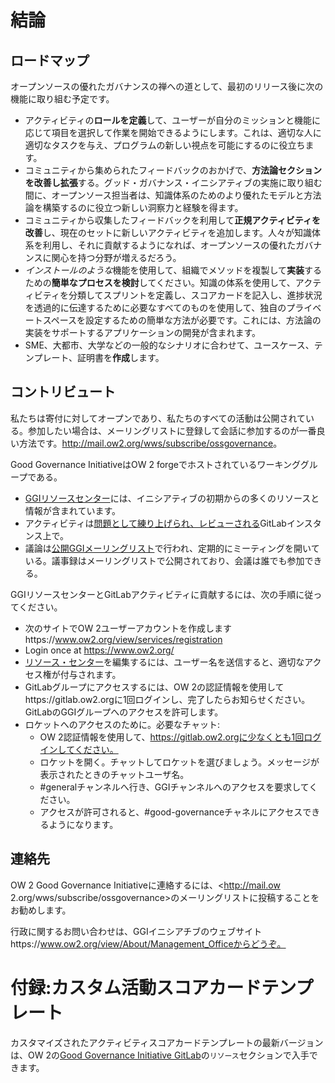 # 結論

## ロードマップ

オープンソースの優れたガバナンスの禅への道として、最初のリリース後に次の機能に取り組む予定です。
* アクティビティの**ロールを定義**して、ユーザーが自分のミッションと機能に応じて項目を選択して作業を開始できるようにします。これは、適切な人に適切なタスクを与え、プログラムの新しい視点を可能にするのに役立ちます。
* コミュニティから集められたフィードバックのおかげで、**方法論セクションを改善し拡張**する。グッド・ガバナンス・イニシアティブの実施に取り組む間に、オープンソース担当者は、知識体系のためのより優れたモデルと方法論を構築するのに役立つ新しい洞察力と経験を得ます。
* コミュニティから収集したフィードバックを利用して**正規アクティビティを改善**し、現在のセットに新しいアクティビティを追加します。人々が知識体系を利用し、それに貢献するようになれば、オープンソースの優れたガバナンスに関心を持つ分野が増えるだろう。
* *インストールのような*機能を使用して、組織でメソッドを複製して**実装**するための**簡単なプロセスを検討**してください。知識の体系を使用して、アクティビティを分類してスプリントを定義し、スコアカードを記入し、進捗状況を透過的に伝達するために必要なすべてのものを使用して、独自のプライベートスペースを設定するための簡単な方法が必要です。これには、方法論の実装をサポートするアプリケーションの開発が含まれます。
* SME、大都市、大学などの一般的なシナリオに合わせて、ユースケース、テンプレート、証明書を**作成**します。

## コントリビュート

私たちは寄付に対してオープンであり、私たちのすべての活動は公開されている。参加したい場合は、メーリングリストに登録して会話に参加するのが一番良い方法です。<http://mail.ow2.org/wws/subscribe/ossgovernance>。

Good Governance InitiativeはOW 2 forgeでホストされているワーキンググループである。

* [GGIリソースセンター](https://www.ow2.org/view/OSS_Governance/)には、イニシアティブの初期からの多くのリソースと情報が含まれています。
* アクティビティは[問題として練り上げられ、レビューされる](https://gitlab.ow2.org/ggi/ggi-castalia/-/boards/449)GitLabインスタンス上で。
* 議論は[公開GGIメーリングリスト](https://mail.ow2.org/wws/info/ossgovernance)で行われ、定期的にミーティングを開いている。議事録はメーリングリストで公開されており、会議は誰でも参加できる。

GGIリソースセンターとGitLabアクティビティに貢献するには、次の手順に従ってください。

* 次のサイトでOW 2ユーザーアカウントを作成しますhttps://www.ow2.org/view/services/registration
* Login once at https://www.ow2.org/
* [リソース・センター](https://www.ow2.org/view/OSS_Governance/)を編集するには、ユーザー名を送信すると、適切なアクセス権が付与されます。
* GitLabグループにアクセスするには、OW 2の認証情報を使用してhttps://gitlab.ow2.orgに1回ログインし、完了したらお知らせください。GitLabのGGIグループへのアクセスを許可します。
* ロケットへのアクセスのために。必要なチャット:
  - OW 2認証情報を使用して、https://gitlab.ow2.orgに少なくとも1回ログインしてください。
  - ロケットを開く。チャットしてロケットを選びましょう。メッセージが表示されたときのチャットユーザ名。
  - #generalチャンネルへ行き、GGIチャンネルへのアクセスを要求してください。
  - アクセスが許可されると、#good-governanceチャネルにアクセスできるようになります。


## 連絡先

OW 2 Good Governance Initiativeに連絡するには、<http://mail.ow 2.org/wws/subscribe/ossgovernance>のメーリングリストに投稿することをお勧めします。

行政に関するお問い合わせは、GGIイニシアチブのウェブサイトhttps://www.ow2.org/view/About/Management_Officeからどうぞ。

# 付録:カスタム活動スコアカードテンプレート

カスタマイズされたアクティビティスコアカードテンプレートの最新バージョンは、OW 2の[Good Governance Initiative GitLab](https://gitlab.ow2.org/ggi/ggi)の`リソース`セクションで入手できます。
